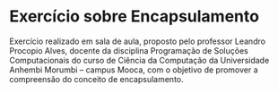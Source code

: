 # Exercício sobre Encapsulamento
Exercício realizado em sala de aula, proposto pelo professor Leandro Procopio Alves, docente da disciplina Programação de Soluções Computacionais 
do curso de Ciência da Computação da Universidade Anhembi Morumbi – campus Mooca, com o objetivo de promover a compreensão do conceito de encapsulamento.
